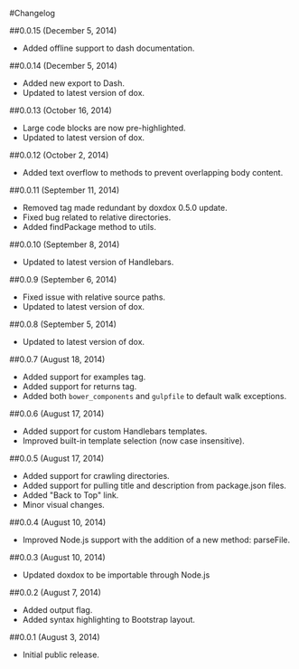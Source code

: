 #Changelog

##0.0.15 (December 5, 2014)

- Added offline support to dash documentation.

##0.0.14 (December 5, 2014)

- Added new export to Dash.
- Updated to latest version of dox.

##0.0.13 (October 16, 2014)

- Large code blocks are now pre-highlighted.
- Updated to latest version of dox.

##0.0.12 (October 2, 2014)

- Added text overflow to methods to prevent overlapping body content.

##0.0.11 (September 11, 2014)

- Removed tag made redundant by doxdox 0.5.0 update.
- Fixed bug related to relative directories.
- Added findPackage method to utils.

##0.0.10 (September 8, 2014)

- Updated to latest version of Handlebars.

##0.0.9 (September 6, 2014)

- Fixed issue with relative source paths.
- Updated to latest version of dox.

##0.0.8 (September 5, 2014)

- Updated to latest version of dox.

##0.0.7 (August 18, 2014)

- Added support for examples tag.
- Added support for returns tag.
- Added both `bower_components` and `gulpfile` to default walk exceptions.

##0.0.6 (August 17, 2014)

- Added support for custom Handlebars templates.
- Improved built-in template selection (now case insensitive).

##0.0.5 (August 17, 2014)

- Added support for crawling directories.
- Added support for pulling title and description from package.json files.
- Added "Back to Top" link.
- Minor visual changes.

##0.0.4 (August 10, 2014)

- Improved Node.js support with the addition of a new method: parseFile.

##0.0.3 (August 10, 2014)

- Updated doxdox to be importable through Node.js

##0.0.2 (August 7, 2014)

- Added output flag.
- Added syntax highlighting to Bootstrap layout.

##0.0.1 (August 3, 2014)

- Initial public release.
